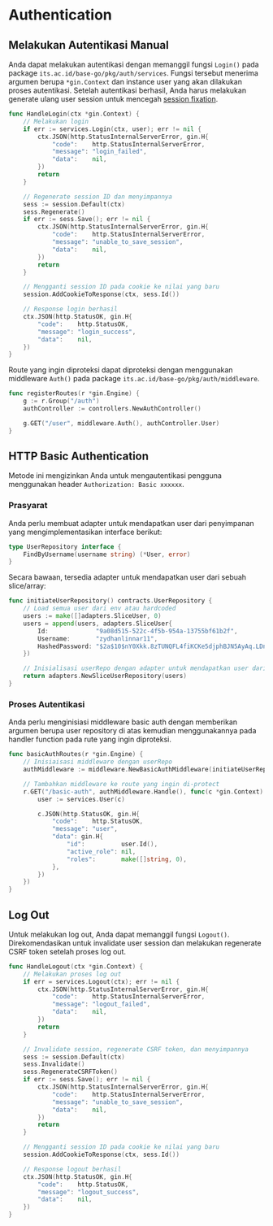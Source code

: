 # Authentication

## Melakukan Autentikasi Manual

Anda dapat melakukan autentikasi dengan memanggil fungsi `Login()` pada package `its.ac.id/base-go/pkg/auth/services`. Fungsi tersebut menerima argumen berupa `*gin.Context` dan instance user yang akan dilakukan proses autentikasi. Setelah autentikasi berhasil, Anda harus melakukan generate ulang user session untuk mencegah [session fixation](https://owasp.org/www-community/attacks/Session_fixation).

```go
func HandleLogin(ctx *gin.Context) {
    // Melakukan login
    if err := services.Login(ctx, user); err != nil {
		ctx.JSON(http.StatusInternalServerError, gin.H{
			"code":    http.StatusInternalServerError,
			"message": "login_failed",
			"data":    nil,
		})
		return
	}

    // Regenerate session ID dan menyimpannya
	sess := session.Default(ctx)
	sess.Regenerate()
	if err := sess.Save(); err != nil {
		ctx.JSON(http.StatusInternalServerError, gin.H{
			"code":    http.StatusInternalServerError,
			"message": "unable_to_save_session",
			"data":    nil,
		})
		return
	}

    // Mengganti session ID pada cookie ke nilai yang baru
	session.AddCookieToResponse(ctx, sess.Id())

    // Response login berhasil
	ctx.JSON(http.StatusOK, gin.H{
		"code":    http.StatusOK,
		"message": "login_success",
		"data":    nil,
	})
}
```

Route yang ingin diproteksi dapat diproteksi dengan menggunakan middleware `Auth()` pada package `its.ac.id/base-go/pkg/auth/middleware`.

```go
func registerRoutes(r *gin.Engine) {
	g := r.Group("/auth")
	authController := controllers.NewAuthController()

	g.GET("/user", middleware.Auth(), authController.User)
}
```

## HTTP Basic Authentication

Metode ini mengizinkan Anda untuk mengautentikasi pengguna menggunakan header `Authorization: Basic xxxxxx`.

### Prasyarat

Anda perlu membuat adapter untuk mendapatkan user dari penyimpanan yang mengimplementasikan interface berikut:

```go
type UserRepository interface {
	FindByUsername(username string) (*User, error)
}
```

Secara bawaan, tersedia adapter untuk mendapatkan user dari sebuah slice/array:

```go
func initiateUserRepository() contracts.UserRepository {
    // Load semua user dari env atau hardcoded
	users := make([]adapters.SliceUser, 0)
	users = append(users, adapters.SliceUser{
		Id:             "9a08d515-522c-4f5b-954a-13755bf61b2f",
		Username:       "zydhanlinnar11",
		HashedPassword: "$2a$10$nY0Xkk.8zTUNQFL4fiKCKe5djphBJN5AyAq.LDnxKwOWJ1W/D9Txa",
	})

	// Inisialisasi userRepo dengan adapter untuk mendapatkan user dari slice / array
	return adapters.NewSliceUserRepository(users)
}
```

### Proses Autentikasi

Anda perlu menginisiasi middleware basic auth dengan memberikan argumen berupa user repository di atas kemudian menggunakannya pada handler function pada rute yang ingin diproteksi.

```go
func basicAuthRoutes(r *gin.Engine) {
	// Inisiaisasi middleware dengan userRepo
	authMiddleware := middleware.NewBasicAuthMiddleware(initiateUserRepository())

	// Tambahkan middleware ke route yang ingin di-protect
	r.GET("/basic-auth", authMiddleware.Handle(), func(c *gin.Context) {
		user := services.User(c)

		c.JSON(http.StatusOK, gin.H{
			"code":    http.StatusOK,
			"message": "user",
			"data": gin.H{
				"id":          user.Id(),
				"active_role": nil,
				"roles":       make([]string, 0),
			},
		})
	})
}
```

## Log Out

Untuk melakukan log out, Anda dapat memanggil fungsi `Logout()`. Direkomendasikan untuk invalidate user session dan melakukan regenerate CSRF token setelah proses log out.

```go
func HandleLogout(ctx *gin.Context) {
    // Melakukan proses log out
    if err = services.Logout(ctx); err != nil {
		ctx.JSON(http.StatusInternalServerError, gin.H{
			"code":    http.StatusInternalServerError,
			"message": "logout_failed",
			"data":    nil,
		})
		return
	}

    // Invalidate session, regenerate CSRF token, dan menyimpannya
	sess := session.Default(ctx)
	sess.Invalidate()
	sess.RegenerateCSRFToken()
	if err := sess.Save(); err != nil {
		ctx.JSON(http.StatusInternalServerError, gin.H{
			"code":    http.StatusInternalServerError,
			"message": "unable_to_save_session",
			"data":    nil,
		})
		return
	}

    // Mengganti session ID pada cookie ke nilai yang baru
	session.AddCookieToResponse(ctx, sess.Id())

    // Response logout berhasil
	ctx.JSON(http.StatusOK, gin.H{
		"code":    http.StatusOK,
		"message": "logout_success",
		"data":    nil,
	})
}
```

